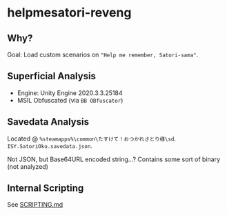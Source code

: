 # helpmesatori-reveng

## Why?
Goal: Load custom scenarios on `"Help me remember, Satori-sama"`.  

## Superficial Analysis
* Engine: Unity Engine 2020.3.3.25184
* MSIL Obfuscated (via `BB OBfuscator`)

## Savedata Analysis
Located @ `%steamapps%\common\たすけて！おつかれさとり様\sd`.  
`ISY.SatoriOku.savedata.json`.  

Not JSON, but Base64URL encoded string...?
Contains some sort of binary (not analyzed)  

## Internal Scripting
See [SCRIPTING.md](SCRIPTING.md)



